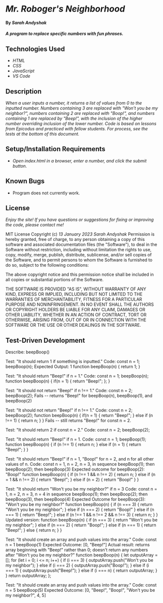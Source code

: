 # _Mr. Roboger's Neighborhood_

#### By _**Sarah Andyshak**_

#### _A program to replace specific numbers with fun phrases._

## Technologies Used

* _HTML_
* _CSS_
* _JavaScript_
* _VS Code_

## Description

_When a user inputs a number, it returns a list of values from 0 to the inputted number. Numbers containing 3 are replaced with "Won't you be my neighbor?", numbers containing 2 are replaced with  "Boop!", and numbers containing 1 are replaced by "Beep!", with the inclusion of the higher number overriding inclusion of the lower number. Code is based on lessons from Epicodus and practiced with fellow students. For process, see the tests at the bottom of this document._

## Setup/Installation Requirements

* _Open index.html in a browser, enter a number, and click the submit button._

## Known Bugs

* Program does not currently work.

## License

_Enjoy the site! If you have questions or suggestions for fixing or improving the code, please contact me!_

MIT License
Copyright (c) _13 January 2023_ _Sarah Andyshak_
Permission is hereby granted, free of charge, to any person obtaining a copy
of this software and associated documentation files (the "Software"), to deal
in the Software without restriction, including without limitation the rights
to use, copy, modify, merge, publish, distribute, sublicense, and/or sell
copies of the Software, and to permit persons to whom the Software is
furnished to do so, subject to the following conditions:

The above copyright notice and this permission notice shall be included in all
copies or substantial portions of the Software.

THE SOFTWARE IS PROVIDED "AS IS", WITHOUT WARRANTY OF ANY KIND, EXPRESS OR
IMPLIED, INCLUDING BUT NOT LIMITED TO THE WARRANTIES OF MERCHANTABILITY,
FITNESS FOR A PARTICULAR PURPOSE AND NONINFRINGEMENT. IN NO EVENT SHALL THE
AUTHORS OR COPYRIGHT HOLDERS BE LIABLE FOR ANY CLAIM, DAMAGES OR OTHER
LIABILITY, WHETHER IN AN ACTION OF CONTRACT, TORT OR OTHERWISE, ARISING FROM,
OUT OF OR IN CONNECTION WITH THE SOFTWARE OR THE USE OR OTHER DEALINGS IN THE
SOFTWARE.

## Test-Driven Development
Describe: beepBoop()

Test: "It should return 1 if something is inputted."
Code: 
const n = 1;
beepBoop(n);
Expected Output: 1
function beepBoop(n) {
  return 1;
}

Test: "It should return "Beep!" if n = 1."
Code:
const n = 1;
beepBoop(n);
function beepBoop(n) {
  if(n = 1) {
    return "Beep!";
  };
}

Test: "It should not return "Beep!" if n !== 1."
Code:
const n = 2;
beepBoop(2);
Fails -- returns "Beep!" for beepBoop(n), beepBoop(1), and beepBoop(2)

Test: "It should not return "Beep!" if n !== 1."
Code: 
const n = 2;
beepBoop(2);
function beepBoop(n) {
  if(n = 1) {
    return "Beep!";
  } else if (n !== 1) {
    return n;
  }
}
Fails -- still returns "Beep!" for const n = 2.

Test: "It should return 2 if const n = 2."
Code: 
const n = 2;
beepBoop(2);

Test: "It should return "Beep!" if n = 1.
Code: 
const n = 1; 
beepBoop(1);
function beepBoop(n) {
  if (n !== 1) {
    return n;
  } else if (n = 1) {
    return "Beep!";
  }
}

Test: "It should return "Beep!" if n = 1, "Boop!" for n = 2, and n for all other values of n.
Code:
const n = 1, n = 2, n = 3, in sequence
beepBoop(1); then beepBoop(2); then beepBoop(3)
Expected outcome for beepBoop(2): "Boop!"
function beepBoop(n) {
  if (n !== 1 && n !== 2) {
    return n;
  } else if (n = 1 && n !== 2) {
    return "Beep!";
  } else if (n = 2) {
    return "Boop!"
  }
}

Test: "It should return "Won't you be my neighbor?" if n = 3
Code:
const n = 1, n = 2, n = 3, n = 4 in sequence
beepBoop(1); then beepBoop(2); then beepBoop(3), then beepBoop(4)
Expected Outcome for beepBoop(3): "Won't you be my neighbor?"
function beepBoop(n) {
  if (n === 3) {
    return "Won't you be my neighbor";
  } else if (n === 2) {
    return "Boop!"
  } else if (n === 1) {
    return "Beep!";
  } else if (n !== 1 && n !== 2 && n !== 3) {
    return n;
  }
}
Updated version:
function beepBoop(n) {
  if (n === 3) {
    return "Won't you be my neighbor";
  } else if (n === 2) {
    return "Boop!";
  } else if (n === 1) {
    return "Beep!";
  } else {
    return n;
  }
}

Test: "It should create an array and push values into the array."
Code:
const n = 1
beepBoop(1)
Expected Outcome: [0, "Beep!"] 
Actual result: returns array beginning with "Beep!" rather than 0; doesn't return any numbers after "Won't you be my neighbor?"
function beepBoop(n) {
  let outputArray = [];
  for (let i = 0; i <= n; i++) {
    if (i === 3) {
      outputArray.push("Won't you be my neighbor");
    } else if (i === 2) {
      outputArray.push("Boop!");
    } else if (i === 1) {
      outputArray.push("Beep!");
    } else if (i === n) {
      return outputArray;
    }
  }
  return outputArray;
};

Test: "It should create an array and push values into the array."
Code:
const n = 5
beepBoop(5)
Expected Outcome: [0, "Beep!", "Boop!", "Won't you be my neighbor?", 4, 5]